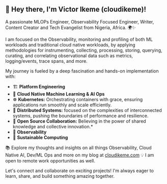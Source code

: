 ## 👋 Hey there, I'm Victor Ikeme (cloudikeme)!

A passionate MLOPs Engineer, Observability Focused Engineer, Writer, Content Creator and Tech Evangelist from Nigeria, Africa. 🌍✨ 

I am focused on the Observability, monitoring and profiling of both ML workloads and traditional cloud native workloads, by applying methodologies for instrumenting, collecting, processing, storing, querying, curating, and correlating observational data such as metrics, logging/events, trace spans, and more.

My journey is fueled by a deep fascination and hands-on implementation with:

- 🏗️ **Platform Engineering**
- 🧠 **Cloud Native Machine Learning & AI Ops**
- ☸️ **Kubernetes:** Orchestrating containers with grace, ensuring applications run smoothly and scale efficiently.
- 🔗 **Distributed Systems:** focused on the complexities of interconnected systems, pushing the boundaries of performance and resilience.
- 🤝 **Open Source Collaboration:** Believing in the power of shared knowledge and collective innovation.*
- 🧐 **Observability**
- 🌱 **Sustainable Computing**

📚 Explore my thoughts and insights on all things Observability, Cloud Native AI, Dev/ML Ops and more on my blog at [cloudikeme.com](cloudikeme.com)
💡 I am open to remote work opportunities as well.

Let's connect and collaborate on exciting projects! I'm always eager to learn, share, and build something amazing together.
